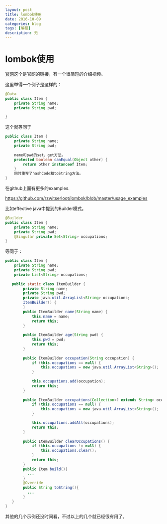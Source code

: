 ```yaml
---
layout: post
title: lombok使用
date: 2016-10-09
categories: blog
tags: [编程]
description: 无
---
```


# lombok使用

[官网](https://projectlombok.org/)这个是官网的链接，有一个很简短的介绍视频。

这里举得一个例子是这样的：

```java
@Data
public class Item {
    private String name;
    private String pwd;

}
```

这个就等同于

```java
public class Item {
    private String name;
    private String pwd;
	
	name和pwd的set、get方法。
	protected boolean canEqual(Object other) {
		return other instanceof Item;
	}
	同时重写了hashCode和toString方法。
}
```



在github上面有更多的examples.

https://github.com/rzwitserloot/lombok/blob/master/usage_examples

比如effective java中提到的Builder模式。

```java
@Builder
public class Item {
    private String name;
    private String pwd;
    @Singular private Set<String> occupations;
}
```

等同于：

```java
public class Item {
    private String name;
    private String pwd;
    private List<String> occupations;
  
   public static class ItemBuilder {
		private String name;
		private String pwd;
		private java.util.ArrayList<String> occupations;
   		ItemBuilder() {
		}
    	public ItemBuilder name(String name) {
			this.name = name;
			return this;
		}
		
		public ItemBuilder age(String pwd) {
			this.pwd = pwd;
			return this;
		}
     
     	public ItemBuilder occupation(String occupation) {
			if (this.occupations == null) {
				this.occupations = new java.util.ArrayList<String>();
			}
			
			this.occupations.add(occupation);
			return this;
		}
		
		public ItemBuilder occupations(Collection<? extends String> occupations) {
			if (this.occupations == null) {
				this.occupations = new java.util.ArrayList<String>();
			}

			this.occupations.addAll(occupations);
			return this;
		}
		
		public ItemBuilder clearOccupations() {
			if (this.occupations != null) {
				this.occupations.clear();
			}
			return this;
		}
     	public Item build(){
          ...
     	}
		@Override
     	public String toString(){
          ...
     	}
   }
}
```

其他的几个示例还没时间看，不过以上的几个就已经很有用了。

